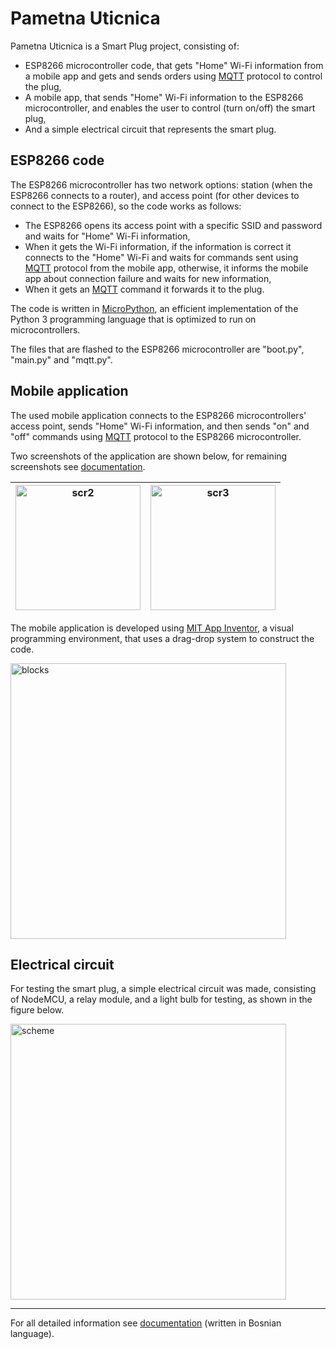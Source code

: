 # Pametna Uticnica
Pametna Uticnica is a Smart Plug project, consisting of:

- ESP8266 microcontroller code, that gets "Home" Wi-Fi information from a mobile app and gets and sends orders using [MQTT](https://mqtt.org) protocol to control the plug,
- A mobile app, that sends "Home" Wi-Fi information to the ESP8266 microcontroller, 
and enables the user to control (turn on/off) the smart plug,
- And a simple electrical circuit that represents the smart plug.

## ESP8266 code

The ESP8266 microcontroller has two network options: station (when the ESP8266 connects to a router),
and access point (for other devices to connect to the ESP8266), so the code works as follows:
- The ESP8266 opens its access point with a specific SSID and password and waits for "Home" Wi-Fi information,
- When it gets the Wi-Fi information, 
if the information is correct it connects to the "Home" Wi-Fi and waits for commands sent using [MQTT](https://mqtt.org) protocol from the mobile app, 
otherwise, it informs the mobile app about connection failure and waits for new information,
- When it gets an [MQTT](https://mqtt.org) command it forwards it to the plug.

The code is written in [MicroPython](https://micropython.org), 
an efficient implementation of the Python 3 programming language that is optimized to run on microcontrollers.

The files that are flashed to the ESP8266 microcontroller are "boot.py", "main.py" and "mqtt.py".

## Mobile application

The used mobile application connects to the ESP8266 microcontrollers' access point, sends "Home" Wi-Fi information, 
and then sends "on" and "off" commands using [MQTT](https://mqtt.org) protocol to the ESP8266 microcontroller.
 
Two screenshots of the application are shown below, 
for remaining screenshots see [documentation](https://docs.google.com/viewer?url=https://github.com/Yaly0/Pametna-Uticnica/files/9860687/rad.pdf).

|<img width="200" alt="scr2" src="https://user-images.githubusercontent.com/44165518/197779345-dfe13773-57ef-487d-b347-e4bc89c4770a.jpeg">|<img width="200" alt="scr3" src="https://user-images.githubusercontent.com/44165518/197779349-55da0071-47e0-4b6a-9a22-3bed54fffb22.jpeg">|
|-|-|

The mobile application is developed using [MIT App Inventor](https://appinventor.mit.edu), 
a visual programming environment, that uses a drag-drop system to construct the code.

<img width="441" alt="blocks" src="https://user-images.githubusercontent.com/44165518/197784384-7ccea4ee-fb8d-4026-8405-c7a8400ebcf5.png">

## Electrical circuit

For testing the smart plug, a simple electrical circuit was made, consisting of NodeMCU, 
a relay module, and a light bulb for testing, as shown in the figure below.

<img width="441" alt="scheme" src="https://user-images.githubusercontent.com/44165518/197784387-89652fa3-03c3-489f-8e0f-23c793befd96.jpg">

---
For all detailed information see [documentation](https://docs.google.com/viewer?url=https://github.com/Yaly0/Pametna-Uticnica/files/9860687/rad.pdf)
(written in Bosnian language).
